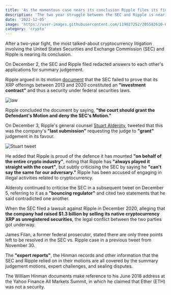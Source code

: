 ```yaml
---
title: 'As the momentous case nears its conclusion Ripple files its final submission to the SEC'
description: 'The two year struggle between the SEC and Ripple is nearing its conclusion with Ripple submitting its final response in its case against the US regulator on December 2.'
date: '2022-12-05'
image: 'https://user-images.githubusercontent.com/119027252/205582610-0f776734-8bcb-4192-881f-19e9cb286dc5.png'
category: 'crypto'
---
```


After a two-year fight, the most talked-about cryptocurrency litigation involving the United States Securities and Exchange Commission (SEC) and Ripple is nearing its conclusion.

On December 2, the SEC and Ripple filed redacted answers to each other's applications for summary judgement.

Ripple argued in its motion [document](https://www.dropbox.com/s/u971g2swao63xzh/Ripple%20Redacted%20Reply%20to%20SEC%20Opposition%20to%20Ripple%27s%20Motion%20for%20Summary%20Judgment.pdf?dl=0) that the SEC failed to prove that its XRP offerings between 2013 and 2020 constituted an **"investment contract"** and thus a security under federal securities laws.

![law](https://user-images.githubusercontent.com/119027252/205583194-d8247a72-6ef3-4359-8f64-761692c47a69.jpg)

Ripple concluded the document by saying, **"the court should grant the Defendant's Motion and deny the SEC's Motion."**

On December 3, Ripple's general counsel [Stuart Alderoty](https://twitter.com/s_alderoty/status/1599430979667472385?ref_src=twsrc%5Etfw%7Ctwcamp%5Etweetembed%7Ctwterm%5E1599430979667472385%7Ctwgr%5Efd786bd0ca619a95b5e753c3bddebad3ecbdc953%7Ctwcon%5Es1_c10&ref_url=https%3A%2F%2Fcointelegraph.com%2Fnews%2Fripple-files-final-submission-against-sec-as-landmark-case-nears-end), tweeted that this was the company's **"last submission"** requesting the judge to **"grant"** judgement in its favour.

![Stuart tweet](https://user-images.githubusercontent.com/119027252/205584116-808d1bc9-4a6a-4079-b7b1-ac78ca84ec2e.jpg)

He added that Ripple is proud of the defence it has mounted **"on behalf of the entire crypto industry"**, noting that Ripple has **"always played it straight with the court"**, but subtly criticising the SEC by saying he **"can't say the same for our adversary."** Ripple has been accused of engaging in illegal activities related to cryptocurrency.


Alderoty continued to criticise the SEC in a subsequent tweet on December 5, referring to it as a **"bouncing regulator"** and cited two statements that he said contradicted one another.

When the SEC filed a lawsuit against Ripple in December 2020, alleging that **the company had raised $1.3 billion by selling its native cryptocurrency XRP as unregistered securities**, the legal conflict between the two parties got underway.

James Filan, a former federal prosecutor, stated there are only three points left to be resolved in the SEC vs. Ripple case in a previous tweet from November 30.

The **"expert reports"**, the Hinman records and other information that the SEC and Ripple relied on in their motions are all covered by the summary judgement motions, expert challenges, and sealing disputes.

The William Hinman documents make reference to his June 2018 address at the Yahoo Finance All Markets Summit, in which he claimed that Ether (ETH) was not a security.
